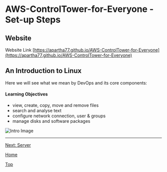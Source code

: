 
# AWS-ControlTower-for-Everyone - Set-up Steps



## Website

Website Link [https://apartha77.github.io/AWS-ControlTower-for-Everyone](https://apartha77.github.io/AWS-ControlTower-for-Everyone)


## An Introduction to Linux

Here we will see what we mean by DevOps and its core components:  
#### Learning Objectives
- view, create, copy, move and remove files
- search and analyse text
- configure network connection, user & groups 
- manage disks and software packages

![Intro Image](../images/Linux-Learning.png)



---

[Next: Server](03-LinuxServers.md)

[Home](../index.md)

[Top](02-LinuxIntro.md)

